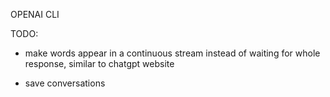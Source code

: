 OPENAI CLI

TODO: 
- make words appear in a continuous stream instead of waiting for whole response,
  similar to chatgpt website

- save conversations
